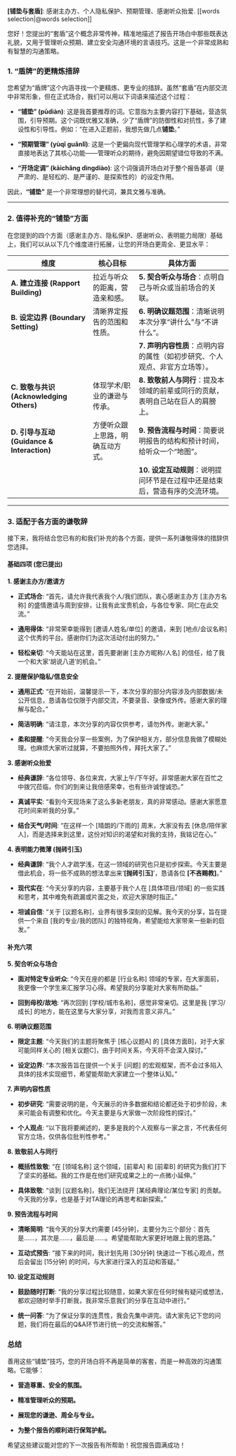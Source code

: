 **[铺垫与套盾]**: 感谢主办方、个人隐私保护、预期管理、感谢听众抬爱. 
[[words selection|@words selection]]

您好！您提出的“套盾”这个概念非常传神，精准地描述了报告开场白中那些既表达礼貌，又用于管理听众预期、建立安全沟通环境的言语技巧。这是一个非常成熟和有智慧的沟通策略。

### **1. “盾牌”的更精炼措辞**

您希望为“盾牌”这个内涵寻找一个更精炼、更专业的措辞。虽然“套盾”在内部交流中非常形象，但在正式场合，我们可以用以下词语来描述这个过程：

- **“铺垫” (pūdiàn)**: 这是我首要推荐的词。它意指为主要内容打下基础，营造氛围，引导预期。这个词既优雅又准确，少了“盾牌”的防御性和对抗性，多了建设性和引导性。例如：“在进入正题前，我想先做几点**铺垫**。”
    
- **“预期管理” (yùqī guǎnlǐ)**: 这是一个更偏向现代管理学和心理学的术语，非常直接地表达了其核心功能——管理听众的期待，避免因期望错位导致的不满。
    
- **“开场定调” (kāichǎng dìngdiào)**: 这个词强调开场白对于整个报告基调（是严肃的、是轻松的、是严谨的、是探索性的）的设定作用。

因此，**“铺垫”** 是一个非常理想的替代词，兼具文雅与准确。

---

### **2. 值得补充的“铺垫”方面**

在您提到的四个方面（感谢主办方、隐私保护、感谢听众、表明能力局限）基础上，我们可以从以下几个维度进行拓展，让您的开场白更周全、更显水平：

|维度|核心目标|具体方面|
|---|---|---|
|**A. 建立连接 (Rapport Building)**|拉近与听众的距离，营造亲和感。|**5. 契合听众与场合**：点明自己与听众或当前场合的关联。|
|**B. 设定边界 (Boundary Setting)**|清晰界定报告的范围和性质。|**6. 明确议题范围**：清晰说明本次分享“讲什么”与“不讲什么”。|
|||**7. 声明内容性质**：点明内容的属性（如初步研究、个人观点、非官方立场等）。|
|**C. 致敬与共识 (Acknowledging Others)**|体现学术/职业的谦逊与传承。|**8. 致敬前人与同行**：提及本领域的前辈或同行的贡献，表明自己站在巨人的肩膀上。|
|**D. 引导与互动 (Guidance & Interaction)**|方便听众跟上思路，明确互动方式。|**9. 预告流程与时间**：简要说明报告的结构和预计时间，给听众一个“地图”。|
|||**10. 设定互动规则**：说明提问环节是在过程中还是结束后，营造有序的交流环境。|

---

### **3. 适配于各方面的谦敬辞**

接下来，我将结合您已有的和我们补充的各个方面，提供一系列谦敬得体的措辞供您选择。

#### **基础四项 (您已提出)**

**1. 感谢主办方/邀请方**

- **正式场合**: “首先，请允许我代表我个人/我们团队，衷心感谢主办方 [主办方名称] 的盛情邀请与周到安排，让我有此宝贵机会，与各位专家、同仁在此交流。”
    
- **通用得体**: “非常荣幸能得到 [邀请人姓名/单位] 的邀请，来到 [地点/会议名称] 这个优秀的平台。感谢你们为这次活动付出的努力。”
    
- **轻松亲切**: “今天能站在这里，首先要谢谢 [主办方昵称/人名] 的信任，给了我一个和大家‘胡说八道’的机会。”

**2. 提醒保护隐私/信息安全**

- **通用正式**: “在开始前，温馨提示一下，本次分享的部分内容涉及内部数据/未公开信息，恳请各位仅限于内部交流，不要录音、录像或外传。感谢大家的理解与配合。”
    
- **简洁明确**: “请注意，本次分享的内容仅供参考，请勿外传。谢谢大家。”
    
- **柔和提醒**: “今天我会分享一些案例，为了保护相关方，部分信息我做了模糊处理。也麻烦大家听过就算，不要拍照外传，拜托大家了。”

**3. 感谢听众抬爱**

- **经典谦辞**: “各位领导、各位来宾，大家上午/下午好。非常感谢大家在百忙之中拨冗莅临，你们的到来让我倍感荣幸，也有些许诚惶诚恐。”
    
- **真诚平实**: “看到今天现场来了这么多新老朋友，真的非常感动。感谢大家愿意花时间来听我的分享。”
    
- **结合天气/时间**: “在这样一个 [晴朗的/下雨的] 周末，大家没有去 [休息/陪伴家人]，而是选择来到这里，这份对知识的渴望和对我的支持，我铭记在心。”

**4. 表明能力微薄 (抛砖引玉)**

- **经典谦辞**: “我个人才疏学浅，在这一领域的研究也只是初步探索。今天主要是借此机会，将一些不成熟的想法拿出来‘**[抛砖引玉]**’，恳请各位 **[不吝赐教]**。”
    
- **现代实在**: “今天分享的内容，主要基于我个人在 [具体项目/领域] 的一些实践和思考，其中难免有疏漏或片面之处，欢迎大家随时指正。”
    
- **坦诚自信**: “关于 [议题名称]，业界有很多深刻的见解。我今天的分享，旨在提供一个来自 [我的专业/我的团队] 的独特视角，希望能给大家带来一些新的启发。”

#### **补充六项**

**5. 契合听众与场合**

- **面对特定专业听众**: “今天在座的都是 [行业名称] 领域的专家，在大家面前，我更像一个学生来汇报学习心得。希望我的分享能对大家有所助益。”
    
- **回到母校/故地**: “再次回到 [学校/城市名称]，感觉非常亲切。这里是我 [学习/成长] 的地方，能在这里与大家分享，对我而言意义非凡。”

**6. 明确议题范围**

- **限定主题**: “今天我们的主题将聚焦于 [核心议题A] 的 [具体方面B]，对于大家可能同样关心的 [相关议题C]，由于时间关系，今天将不会深入探讨。”
    
- **设定边界**: “本次报告旨在提供一个关于 [问题] 的宏观框架，而不会过多陷入具体的技术实现细节，希望能帮助大家建立一个整体认知。”

**7. 声明内容性质**

- **初步研究**: “需要说明的是，今天展示的许多数据和结论都还处于初步阶段，未来可能会有调整和优化。今天主要是与大家做一次阶段性的探讨。”
    
- **个人观点**: “以下我将要阐述的，更多是我的个人观察与一家之言，不代表任何官方立场，仅供各位批判性参考。”

**8. 致敬前人与同行**

- **概括性致敬**: “在 [领域名称] 这个领域，[前辈A] 和 [前辈B] 的研究为我们打下了坚实的基础。我的工作是在他们研究成果之上的一点微小延伸。”
    
- **具体致敬**: “谈到 [议题名称]，我们无法绕开 [某经典理论/某位专家] 的贡献。今天我的分享，也是基于对TA理论的再思考和新探索。”

**9. 预告流程与时间**

- **清晰简明**: “我今天的分享大约需要 [45分钟]，主要分为三个部分：首先是……，其次是……，最后是……。希望能帮助大家更好地跟上我的思路。”
    
- **互动式预告**: “接下来的时间，我计划先用 [30分钟] 快速过一下核心观点，然后会留出 [15分钟] 的时间，与大家进行深入的互动和答疑。”

**10. 设定互动规则**

- **鼓励随时打断**: “我的分享过程比较随意，如果大家在任何时候有疑问或想法，都欢迎随时举手打断我，我非常乐意我们的分享在互动中进行。”
    
- **统一问答**: “为了保证分享的连贯性，我会先集中讲完。请大家先记下您的问题，我们将在最后的Q&A环节进行统一的交流和解答。”

### **总结**

善用这些“铺垫”技巧，您的开场白将不再是简单的客套，而是一种高效的沟通策略。它能够：

- **营造尊重、安全的氛围。**
    
- **精准管理听众的预期。**
    
- **展现您的谦逊、周全与专业。**
    
- **为整个报告的顺利进行保驾护航。**

希望这些建议能对您的下一次报告有所帮助！祝您报告圆满成功！
